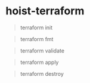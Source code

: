 # hoist-terraform

> terraform init

> terraform fmt

> terraform validate

> terraform apply

> terraform destroy